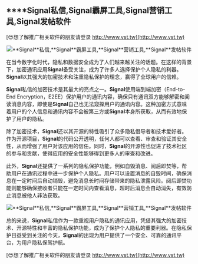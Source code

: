 ## ****Signal**私信,**Signal**霸屏工具,**Signal**营销工具,**Signal**发帖软件**

[😍想了解推广相关软件的朋友请登录 http://www.vst.tw](http://www.vst.tw)

 <center><img src="https://vst.tw/MP4/tuiguang/png/3.png" alt="**Signal**私信,**Signal**霸屏工具,**Signal**营销工具,**Signal**发帖软件"></center>

在当今数字化时代，隐私和数据安全成为了人们越来越关注的话题。在这样的背景下，加密通讯应用**Signal**备受关注，成为了许多人选择保护个人隐私的利器。**Signal**以其强大的加密技术和注重隐私保护的理念，赢得了全球用户的信赖。

**Signal**私信的加密技术是其最大的亮点之一。**Signal**使用端到端加密（End-to-End Encryption，E2EE）保护用户的通讯内容，确保只有通讯双方能够解密和阅读消息内容，即使是**Signal**自己也无法窥探用户的通讯内容。这种加密方式意味着用户的个人信息和通讯内容不会被第三方或**Signal**本身所获取，从而有效地保护了用户的隐私。

除了加密技术，**Signal**还以其开源的特性吸引了众多隐私倡导者和技术爱好者。作为开源项目，**Signal**的代码公开透明，任何人都可以查看、审查和验证其安全性，从而增强了用户对该应用的信任。同时，**Signal**的开源性也促进了技术社区的参与和贡献，使得应用的安全性能够得到更多人的审查和改进。

此外，**Signal**还提供了一系列的隐私保护功能，例如自毁消息、阅后即焚等，帮助用户在通讯过程中进一步保护个人隐私。用户可以设置消息的自毁时间，确保消息在一定时间后自动销毁，避免消息长时间存储带来的隐私泄露风险。阅后即焚功能则能够确保接收者只能在一定时间内查看消息，超时后消息会自动消失，有效防止消息被他人非法获取。

 <center><img src="https://vst.tw/MP4/tuiguang/png/0.png" alt="**Signal**私信,**Signal**霸屏工具,**Signal**营销工具,**Signal**发帖软件"></center>

总的来说，**Signal**私信作为一款重视用户隐私的通讯应用，凭借其强大的加密技术、开源特性和丰富的隐私保护功能，成为了保护个人隐私的重要利器。在隐私保护日益受到关注的今天，**Signal**的出现为用户提供了一个安全、可靠的通讯平台，为用户隐私保驾护航。

[😍想了解推广相关软件的朋友请登录 http://www.vst.tw](http://www.vst.tw)



